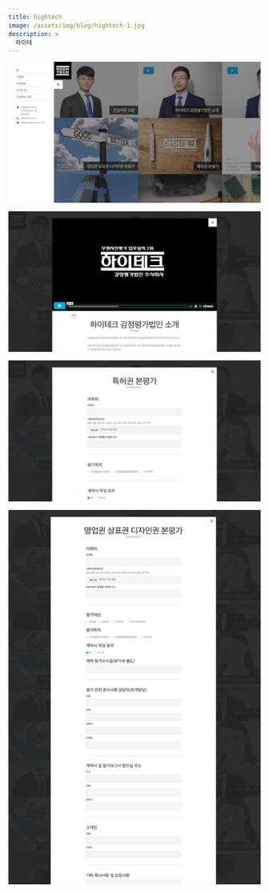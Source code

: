 ```yaml
---
title: hightech
image: /assets/img/blog/hightech-1.jpg
description: >
  하이테
---
```


![](/assets/img/blog/hightech-2.jpg)

![](/assets/img/blog/hightech-5.jpg)

![](/assets/img/blog/hightech-3.jpg)

![](/assets/img/blog/hightech-6.jpg)